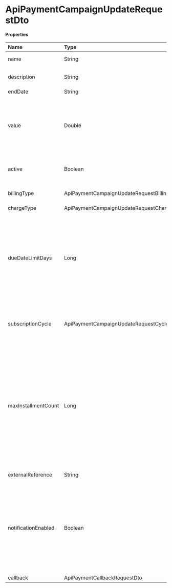 # ApiPaymentCampaignUpdateRequestDto

**Properties**

| Name                | Type                                       | Required | Description                                                                                                                                                                                             |
| :------------------ | :----------------------------------------- | :------- | :------------------------------------------------------------------------------------------------------------------------------------------------------------------------------------------------------ |
| name                | String                                     | ❌       | Payment link name                                                                                                                                                                                       |
| description         | String                                     | ❌       | Payments link description                                                                                                                                                                               |
| endDate             | String                                     | ❌       | End date                                                                                                                                                                                                |
| value               | Double                                     | ❌       | Value of the payment link, if not informed, the payer can inform how much they want to pay                                                                                                              |
| active              | Boolean                                    | ❌       | Determines whether the payments link is active                                                                                                                                                          |
| billingType         | ApiPaymentCampaignUpdateRequestBillingType | ❌       | Allowed payment method                                                                                                                                                                                  |
| chargeType          | ApiPaymentCampaignUpdateRequestChargeType  | ❌       | Charge type                                                                                                                                                                                             |
| dueDateLimitDays    | Long                                       | ❌       | Number of business days that your customer can pay after the invoice is generated (For payment method such as Boleto)                                                                                   |
| subscriptionCycle   | ApiPaymentCampaignUpdateRequestCycle       | ❌       | Billing frequency, if the chargeType is RECURRENT                                                                                                                                                       |
| maxInstallmentCount | Long                                       | ❌       | Maximum number of installments that your customer can pay in installments for the payment link if the billing method selected is Installments. If not informed, the default value will be 1 installment |
| externalReference   | String                                     | ❌       | Free search field.                                                                                                                                                                                      |
| notificationEnabled | Boolean                                    | ❌       | Defines whether customers registered via the payments link will have notifications enabled. If not informed, the default value will be true                                                             |
| callback            | ApiPaymentCallbackRequestDto               | ❌       |                                                                                                                                                                                                         |

<!-- This file was generated by liblab | https://liblab.com/ -->
